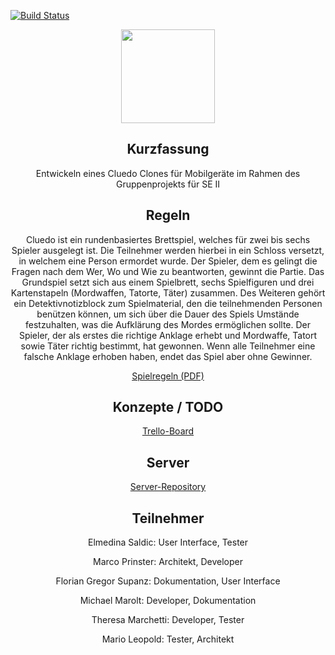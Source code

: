 [![Build Status](https://travis-ci.com/marleo/Cluedo_SEII2020.svg?branch=master)](https://travis-ci.com/marleo/Cluedo_SEII2020)

<p align="center"><img src="https://www.kindpng.com/picc/m/370-3705839_cluedo-logo-hd-png-download.png" height="150"></p>
<h2 align="center">Kurzfassung</h2>
<p align="center">Entwickeln eines Cluedo Clones für Mobilgeräte im Rahmen des Gruppenprojekts für SE II

<h2 align="center">Regeln</h2>
<p align="center">Cluedo ist ein rundenbasiertes Brettspiel, welches für zwei bis sechs Spieler ausgelegt ist. 
Die Teilnehmer werden hierbei in ein Schloss versetzt, in welchem eine Person ermordet wurde.
Der Spieler, dem es gelingt die Fragen nach dem Wer, Wo und Wie zu beantworten, gewinnt
die Partie. Das Grundspiel setzt sich aus einem Spielbrett, sechs Spielfiguren und drei
Kartenstapeln (Mordwaffen, Tatorte, Täter) zusammen. Des Weiteren gehört ein
Detektivnotizblock zum Spielmaterial, den die teilnehmenden Personen benützen können, um
sich über die Dauer des Spiels Umstände festzuhalten, was die Aufklärung des Mordes
ermöglichen sollte. Der Spieler, der als erstes die richtige Anklage erhebt und Mordwaffe,
Tatort sowie Täter richtig bestimmt, hat gewonnen. Wenn alle Teilnehmer eine falsche
Anklage erhoben haben, endet das Spiel aber ohne Gewinner.</p>
<p align="center"><a href="http://www.cip.ifi.lmu.de/~bschorers/cluedo/files/cluedo_anleitung.pdf">Spielregeln (PDF)</a>

<h2 align="center">Konzepte / TODO</h2>
<p align="center"><a href="https://trello.com/b/lhu92lui/cluedo">Trello-Board</a></p>

<h2 align="center">Server</h2>
<p align="center"><a href="https://github.com/michi0311/Cluedo_Server">Server-Repository</a></p>

<h2 align="center">Teilnehmer</h2>
<p align="center">Elmedina Saldic: User Interface, Tester</p>
<p align="center">Marco Prinster: Architekt, Developer</p>
<p align="center">Florian Gregor Supanz: Dokumentation, User Interface</p>
<p align="center">Michael Marolt: Developer, Dokumentation</p>
<p align="center">Theresa Marchetti: Developer, Tester</p>
<p align="center">Mario Leopold: Tester, Architekt</p>
